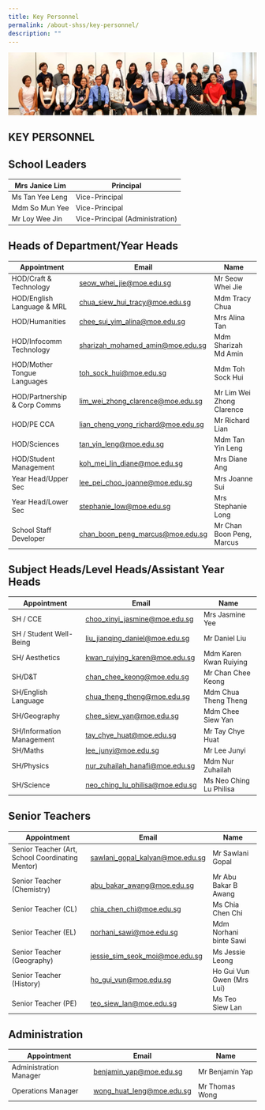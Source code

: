 ```yaml
---
title: Key Personnel
permalink: /about-shss/key-personnel/
description: ""
---
```

![](/images/School%20Info/Key%20Personnel.jpg)

KEY PERSONNEL
-------------

School Leaders
--------------
<table>
<thead>
  <tr>
    <th>Mrs Janice Lim</th>
    <th>Principal<br></th>
  </tr>
</thead>
<tbody>
  <tr>
    <td>Ms Tan Yee Leng</td>
    <td>Vice-Principal</td>
  </tr>
  <tr>
    <td>Mdm So Mun Yee</td>
    <td>Vice-Principal</td>
  </tr>
  <tr>
    <td>Mr Loy Wee Jin </td>
    <td>Vice-Principal (Administration)</td>
  </tr>
</tbody>
</table>


Heads of Department/Year Heads
------------------------------

<table>
<thead>
  <tr>
    <th>Appointment</th>
    <th>Email</th>
    <th>Name</th>
  </tr>
</thead>
<tbody>
  <tr>
    <td>HOD/Craft &amp; Technology</td>
    <td><a href="mailto:seow_whei_jie@moe.edu.sg">seow_whei_jie@moe.edu.sg</a></td>
    <td>Mr Seow Whei Jie</td>
  </tr>
  <tr>
    <td>HOD/English Language &amp; MRL</td>
    <td><a href="mailto:chua_siew_hui_tracy@moe.edu.sg">chua_siew_hui_tracy@moe.edu.sg</a></td>
    <td>Mdm Tracy Chua</td>
  </tr>
  <tr>
    <td>HOD/Humanities</td>
    <td><a href="mailto:chua_hwee_pheng@moe.edu.sg">chee_sui_yim_alina@moe.edu.sg</a></td>
    <td>Mrs Alina Tan</td>
  </tr>
  <tr>
    <td>HOD/Infocomm Technology</td>
    <td><a href="mailto:sharizah_mohamed_amin@moe.edu.sg">sharizah_mohamed_amin@moe.edu.sg</a></td>
    <td>Mdm Sharizah Md Amin</td>
  </tr>
  <tr>
    <td>HOD/Mother Tongue Languages </td>
    <td><a href="mailto:toh_sock_hui@moe.edu.sg">toh_sock_hui@moe.edu.sg</a></td>
    <td>Mdm Toh Sock Hui</td>
  </tr>
  <tr>
    <td>HOD/Partnership &amp; Corp Comms</td>
    <td><a href="mailto:lim_wei_zhong_clarence@moe.edu.sg">lim_wei_zhong_clarence@moe.edu.sg</a></td>
    <td>Mr Lim Wei Zhong Clarence</td>
  </tr>
  <tr>
    <td>HOD/PE CCA</td>
    <td><a href="mailto:lian_cheng_yong_richard@moe.edu.sg">lian_cheng_yong_richard@moe.edu.sg</a></td>
    <td>Mr Richard Lian</td>
  </tr>
  <tr>
    <td>HOD/Sciences</td>
    <td><a href="mailto:tan_yin_leng@moe.edu.sg">tan_yin_leng@moe.edu.sg</a></td>
    <td>Mdm Tan Yin Leng</td>
  </tr>
  <tr>
    <td>HOD/Student Management  </td>
    <td><a href="mailto:koh_mei_lin_diane@moe.edu.sg">koh_mei_lin_diane@moe.edu.sg</a></td>
    <td>Mrs Diane Ang</td>
  </tr>
  <tr>
    <td>Year Head/Upper Sec</td>
    <td><a href="mailto:lee_pei_choo_joanne@moe.edu.sg">lee_pei_choo_joanne@moe.edu.sg</a></td>
    <td>Mrs Joanne Sui</td>
  </tr>
  <tr>
    <td>Year Head/Lower Sec</td>
    <td><a href="mailto:moe.edu.sgstephanie_low@moe.edu.sg">stephanie_low@moe.edu.sg</a></td>
    <td>Mrs Stephanie Long</td>
  </tr>
  <tr>
    <td>School Staff Developer</td>
    <td><a href="mailto:chan_boon_peng_marcus@moe.edu.sg">chan_boon_peng_marcus@moe.edu.sg</a></td>
    <td>Mr Chan Boon Peng, Marcus</td>
  </tr>
</tbody>
</table>


Subject Heads/Level Heads/Assistant Year Heads
----------------------------------------------

<table>
<thead>
  <tr>
    <th>Appointment</th>
    <th>Email</th>
    <th>Name</th>
  </tr>
</thead>
<tbody>
  <tr>
    <td>SH / CCE</td>
    <td><a href="mailto:choo_xinyi_jasmine@moe.edu.sg">choo_xinyi_jasmine@moe.edu.sg</a></td>
    <td>Mrs Jasmine Yee</td>
  </tr>
  <tr>
    <td>SH / Student Well-Being</td>
    <td><a href="mailto:liu_jianqing_daniel@moe.edu.sg">liu_jianqing_daniel@moe.edu.sg</a></td>
    <td>Mr Daniel Liu</td>
  </tr>
  <tr>
    <td>SH/ Aesthetics</td>
    <td><a href="mailto:neo_ching_lu_philisa@moe.edu.sg"> kwan_ruiying_karen@moe.edu.sg</a></td>
    <td>Mdm Karen Kwan Ruiying</td>
  </tr>
  <tr>
    <td>SH/D&amp;T</td>
    <td><a href="mailto:chan_chee_keong@moe.edu.sg">chan_chee_keong@moe.edu.sg</a></td>
    <td>Mr Chan Chee Keong</td>
  </tr>
  <tr>
    <td>SH/English Language</td>
    <td><a href="mailto:chua_theng_theng@moe.edu.sg">chua_theng_theng@moe.edu.sg</a></td>
    <td>Mdm Chua Theng Theng</td>
  </tr>
  <tr>
    <td>SH/Geography</td>
    <td><a href="mailto:chee_siew_yan@moe.edu.sg">chee_siew_yan@moe.edu.sg</a></td>
    <td>Mdm Chee Siew Yan</td>
  </tr>
  <tr>
    <td>SH/Information Management</td>
    <td><a href="mailto:tay_chye_huat@moe.edu.sg">tay_chye_huat@moe.edu.sg</a></td>
    <td>Mr Tay Chye Huat</td>
  </tr>
  <tr>
    <td>SH/Maths</td>
    <td><a href="mailto:lee_junyi@moe.edu.sg">lee_junyi@moe.edu.sg</a></td>
    <td>Mr Lee Junyi</td>
  </tr>
  <tr>
    <td>SH/Physics</td>
    <td><a href="mailto:nur_zuhailah_hanafi@moe.edu.sg">nur_zuhailah_hanafi@moe.edu.sg</a></td>
    <td>Mdm Nur Zuhailah</td>
  </tr>
  <tr>
    <td>SH/Science </td>
    <td><a href="mailto:neo_ching_lu_philisa@moe.edu.sg">neo_ching_lu_philisa@moe.edu.sg</a></td>
    <td>Ms Neo Ching Lu Philisa</td>
  </tr>
</tbody>
</table>


Senior Teachers
---------------

<table>
<thead>
  <tr>
    <th>Appointment</th>
    <th>Email</th>
    <th>Name</th>
  </tr>
</thead>
<tbody>
  <tr>
    <td>Senior Teacher (Art, School Coordinating Mentor)</td>
    <td><a href="mailto:sawlani_gopal_kalyan@moe.edu.sg">sawlani_gopal_kalyan@moe.edu.sg</a></td>
    <td>Mr Sawlani Gopal</td>
  </tr>
  <tr>
    <td>Senior Teacher (Chemistry)</td>
    <td><a href="mailto:abu_bakar_awang@moe.edu.sg">abu_bakar_awang@moe.edu.sg</a></td>
    <td>Mr Abu Bakar B Awang</td>
  </tr>
  <tr>
    <td>Senior Teacher (CL)</td>
    <td><a href="mailto:chia_chen_chi@moe.edu.sg">chia_chen_chi@moe.edu.sg</a></td>
    <td>Ms Chia Chen Chi</td>
  </tr>
  <tr>
    <td>Senior Teacher (EL)</td>
    <td><a href="mailto:norhani_sawi@moe.edu.sg">norhani_sawi@moe.edu.sg</a></td>
    <td>Mdm Norhani binte Sawi</td>
  </tr>
  <tr>
    <td>Senior Teacher (Geography)</td>
    <td><a href="mailto:jessie_sim_seok_moi@moe.edu.sg">jessie_sim_seok_moi@moe.edu.sg</a></td>
    <td>Ms Jessie Leong</td>
  </tr>
  <tr>
    <td>Senior Teacher (History)</td>
    <td><a href="mailto:ho_gui_vun@moe.edu.sg">ho_gui_vun@moe.edu.sg</a></td>
    <td>Ho Gui Vun Gwen (Mrs Lui) </td>
  </tr>
  <tr>
    <td>Senior Teacher (PE)</td>
    <td><a href="mailto:teo_siew_lan@moe.edu.sg">teo_siew_lan@</a><a href="mailto:teo_siew_lan@moe.edu.sg">moe.edu.sg</a></td>
    <td>Ms Teo Siew Lan</td>
  </tr>
</tbody>
</table>

Administration
--------------

<table>
<thead>
  <tr>
    <th>Appointment</th>
    <th>Email</th>
    <th>Name</th>
  </tr>
</thead>
<tbody>
  <tr>
    <td>Administration Manager</td>
    <td><a href="mailto:benjamin_yap@moe.edu.sg" target="_blank" rel="noopener noreferrer">benjamin_yap@moe.edu.sg</a><br></td>
    <td>Mr Benjamin Yap </td>
  </tr>
  <tr>
    <td>Operations Manager</td>
    <td><a href="mailto:wong_huat_leng@moe.edu.sg" target="_blank" rel="noopener noreferrer">wong_huat_leng@moe.edu.sg</a><br></td>
    <td>Mr Thomas Wong </td>
  </tr>
</tbody>
</table>
